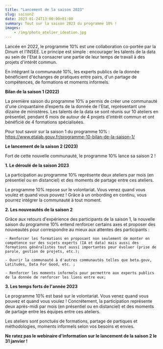 ```yaml
---
title: "Lancement de la saison 2023"
slug: saison2
date: 2023-01-24T13:00:00+01:00
summary: Tout sur la saison 2023 du programme 10% !
images: 
    - /img/photo_atelier_ideation.jpg
---
```


Lancée en 2022, le programme 10% est une collaboration co-portée par la Dinum et l'INSEE. Le principe est simple : encourager les talents de la data au sein de l'Etat à consacrer une partie de leur temps de travail à des projets d'intérêt commun. 

En intégrant la communauté 10%, les experts publics de la donnée bénéficient d'échanges de pratiques entre pairs, d'un partage de compétences, de formations et moments informels. 


**Bilan de la saison 1 (2022)**

La première saison du programme 10% a permis de créer une communauté d'une cinquantaine d’experts de la donnée de l'Etat, représentant une dizaine de ministères. Les talents de la data se sont réunis sur 10 ateliers en présentiel, pendant 6 mois de autour de 4 projets d’intérêt commun et ont bénéficié de 4 formations spécialisées. 

Pour tout savoir sur la saison 1 du programme 10% : https://www.etalab.gouv.fr/programme-10-bilan-de-la-saison-1/

**Le lancement de la saison 2 (2023)**

Fort de cette nouvelle communauté, le programme 10% lance sa saison 2 !

**1. Le déroulé de la saison 2023**

La participation au programme 10% représente deux ateliers par mois (en présentiel ou en distanciel) et des moments de partage entre ces ateliers. 

Le programme 10% repose sur le volontariat. Vous venez quand vous voulez et quand vous pouvez ! Grâce à un onbording en continu, vous pourrez intégrer la communauté à tout moment. 

**2. Les nouveautés de la saison 2** 

Grâce aux retours d'expérience des participants de la saison 1, la nouvelle saison du programme 10% entend renforcer certains axes et proposer des nouveautés pour correspondre au mieux aux attentes des participants :

    - Renforcer les formations en proposant non seulement de monter en compétence sur des sujets experts (IA et data) mais aussi des formations généralistes tout aussi importantes pour évoluer (prise de parole, gestion de projets, etc.);

    - Ouvrir la communauté à d'autres communautés telles que beta.gouv, Latitudes, Data For Good, etc. ;

    - Renforcer les moments informels pour permettre aux experts publics de la donnée de renforcer les liens entre eux;

**3. Les temps forts de l'année 2023**

Le programme 10% est basé sur le volontariat. Vous venez quand vous pouvez et quand vous voulez ! Concrétement, la participation représente deux après-midi par mois (en présentiel ou en distanciel) et des moments de partage entre les équipes entre ces ateliers.

Les ateliers sont ponctués de formations, partage de partiques et méthodologies, moments informels selon vos besoins et envies. 


**Ne ratez pas le webinaire d'information sur le lancement de la saison 2 le 31 janvier !**
